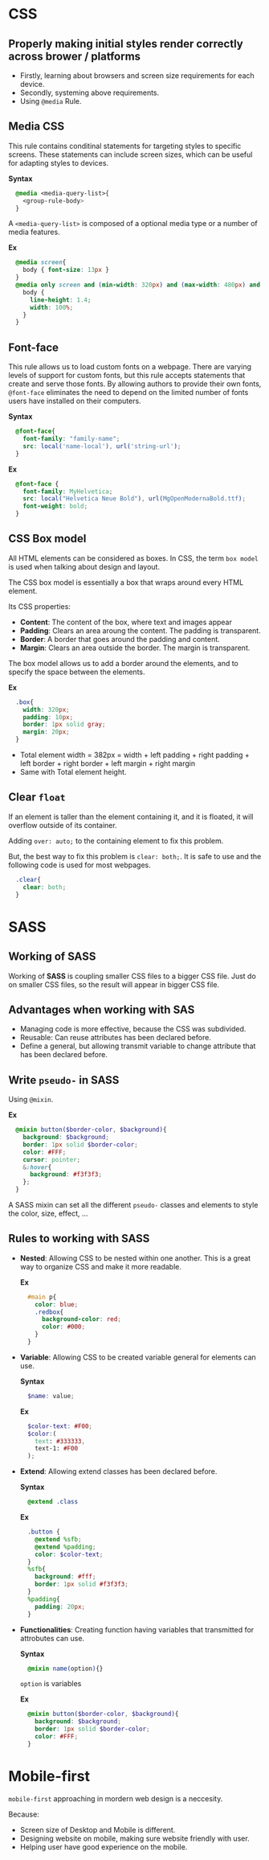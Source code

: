 <!-- # @Rule
The `@Rule` is a statement that provides CSS with instructions to perform or how to behave
```css
  @[keyword] (RULE);
```
Each statement beginning with an at sign `@`, follewed by an identifier and includes everything up to the next semi-colon `;`, or the next CSS block, whichever comes first.

## Essential Rules
### @import
This rule is inserted at the top of the file and instructs the stylesheet to request and include an external CSS. -->
# CSS
## Properly making initial styles render correctly across brower / platforms
- Firstly, learning about browsers and screen size requirements for each device.
- Secondly, systeming above requirements.
- Using `@media` Rule.

## Media CSS
This rule contains conditinal statements for targeting styles to specific screens. These statements can include screen sizes, which can be useful for adapting styles to devices.

**Syntax**
```css
  @media <media-query-list>{
    <group-rule-body>
  }
```
A `<media-query-list>` is composed of a optional media type or a number of media features.

**Ex**
```css
  @media screen{
    body { font-size: 13px }
  }
  @media only screen and (min-width: 320px) and (max-width: 480px) and (-webkit-min-device-pixel-ratio: 1.0){
    body {
      line-height: 1.4;
      width: 100%;
    }
  }
```
## Font-face
This rule allows us to load custom fonts on a webpage. There are varying levels of support for custom fonts, but this rule accepts statements that create and serve those fonts. By allowing authors to provide their own fonts, `@font-face` eliminates the need to depend on the limited number of fonts users have installed on their computers.

**Syntax**
```css
  @font-face{
    font-family: "family-name";
    src: local('name-local'), url('string-url');
  }
```
**Ex**
```css
  @font-face {
    font-family: MyHelvetica;
    src: local("Helvetica Neue Bold"), url(MgOpenModernaBold.ttf);
    font-weight: bold;
  }
```

## CSS Box model
All HTML elements can be considered as boxes. In CSS, the term `box model` is used when talking about design and layout.

The CSS box model is essentially a box that wraps around every HTML element.

Its CSS properties:

- **Content**: The content of the box, where text and images appear
- **Padding**: Clears an area aroung the content. The padding is transparent.
- **Border**: A border that goes around the padding and content.
- **Margin**: Clears an area outside the border. The margin is transparent.

The box model allows us to add a border around the elements, and to specify the space between the elements.

**Ex**
```css
  .box{
    width: 320px;
    padding: 10px;
    border: 1px solid gray;
    margin: 20px;
  }
```
- Total element width = 382px = width + left padding + right padding + left border + right border + left margin + right margin
- Same with Total element height.

## Clear `float`
If an element is taller than the element containing it, and it is floated, it will overflow outside of its container.

Adding `over: auto;` to the containing element to fix this problem.

But, the best way to fix this problem is `clear: both;`. It is safe to use and the following code is used for most webpages.
```css
  .clear{
    clear: both;
  }
```

# SASS
## Working of SASS
Working of **SASS** is coupling smaller CSS files to a bigger CSS file. Just do on smaller CSS files, so the result will appear in bigger CSS file.
## Advantages when working with SAS
- Managing code is more effective, because the CSS was subdivided.
- Reusable: Can reuse attributes has been declared before.
- Define a general, but allowing transmit variable to change attribute that has been declared before.
## Write `pseudo-` in SASS
Using `@mixin`.

**Ex**
```scss
  @mixin button($border-color, $background){
    background: $background;
    border: 1px solid $border-color;
    color: #FFF;
    cursor: pointer;
    &:hover{
      background: #f3f3f3;
    };
  }
```
A SASS mixin can set all the different `pseudo-` classes and elements to style the color, size, effect, ...

## Rules to working with SASS
- **Nested**: Allowing CSS to be nested within one another. This is a great way to organize CSS and make it more readable.
  
  **Ex**
  ```scss
    #main p{
      color: blue;
      .redbox{
        background-color: red;
        color: #000;
      }
    }
  ```

- **Variable**: Allowing CSS to be created variable general for elements can use.
  
  **Syntax**
  ```scss
    $name: value;
  ```
  **Ex**
  ```scss
    $color-text: #F00;
    $color:(
      text: #333333,
      text-1: #F00
    );
  ```

- **Extend**: Allowing extend classes has been declared before.

  **Syntax**
  ```scss
    @extend .class
  ```
  **Ex**
  ```scss
    .button {
      @extend %sfb;
      @extend %padding;
      color: $color-text;
    }
    %sfb{
      background: #fff;
      border: 1px solid #f3f3f3;
    }
    %padding{
      padding: 20px;
    }
  ```

- **Functionalities**: Creating function having variables that transmitted for attrobutes can use.

  **Syntax**
  ```scss
    @mixin name(option){}
  ```
  `option` is variables

  **Ex**
  ```scss
    @mixin button($border-color, $background){
      background: $background;
      border: 1px solid $border-color;
      color: #FFF;
    }
  ```

# Mobile-first
`mobile-first` approaching in mordern web design is a neccesity.

Because:

- Screen size of Desktop and Mobile is different.
- Designing website on mobile, making sure website friendly with user.
- Helping user have good experience on the mobile.

